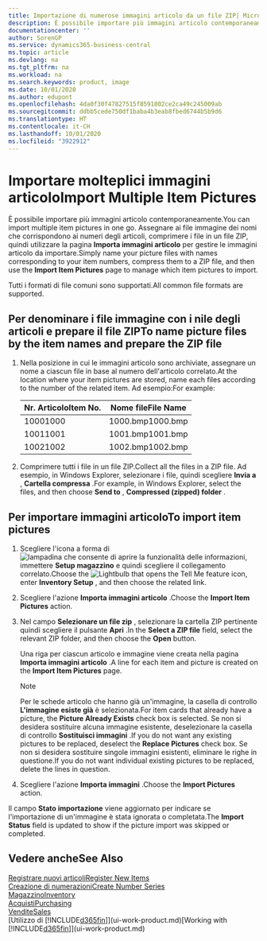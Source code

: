 ```yaml
---
title: Importazione di numerose immagini articolo da un file ZIP| Microsoft Docs
description: È possibile importare più immagini articolo contemporaneamente. Assegnare ai file immagine dei nomi che corrispondono ai numeri degli articoli, comprimere i file in un file zip, quindi utilizzare la pagina Importa immagini articolo per gestire le immagini articolo da importare.
documentationcenter: ''
author: SorenGP
ms.service: dynamics365-business-central
ms.topic: article
ms.devlang: na
ms.tgt_pltfrm: na
ms.workload: na
ms.search.keywords: product, image
ms.date: 10/01/2020
ms.author: edupont
ms.openlocfilehash: 4da0f30f47827515f8591802ce2ca49c245009ab
ms.sourcegitcommit: ddbb5cede750df1baba4b3eab8fbed6744b5b9d6
ms.translationtype: HT
ms.contentlocale: it-CH
ms.lasthandoff: 10/01/2020
ms.locfileid: "3922912"
---
```

# <a name="import-multiple-item-pictures"></a><span data-ttu-id="dbf91-104">Importare molteplici immagini articolo</span><span class="sxs-lookup"><span data-stu-id="dbf91-104">Import Multiple Item Pictures</span></span>
<span data-ttu-id="dbf91-105">È possibile importare più immagini articolo contemporaneamente.</span><span class="sxs-lookup"><span data-stu-id="dbf91-105">You can import multiple item pictures in one go.</span></span> <span data-ttu-id="dbf91-106">Assegnare ai file immagine dei nomi che corrispondono ai numeri degli articoli, comprimere i file in un file ZIP, quindi utilizzare la pagina **Importa immagini articolo** per gestire le immagini articolo da importare.</span><span class="sxs-lookup"><span data-stu-id="dbf91-106">Simply name your picture files with names corresponding to your item numbers, compress them to a ZIP file, and then use the **Import Item Pictures** page to manage which item pictures to import.</span></span>

<span data-ttu-id="dbf91-107">Tutti i formati di file comuni sono supportati.</span><span class="sxs-lookup"><span data-stu-id="dbf91-107">All common file formats are supported.</span></span>

## <a name="to-name-picture-files-by-the-item-names-and-prepare-the-zip-file"></a><span data-ttu-id="dbf91-108">Per denominare i file immagine con i nile degli articoli e prepare il file ZIP</span><span class="sxs-lookup"><span data-stu-id="dbf91-108">To name picture files by the item names and prepare the ZIP file</span></span>
1. <span data-ttu-id="dbf91-109">Nella posizione in cui le immagini articolo sono archiviate, assegnare un nome a ciascun file in base al numero dell'articolo correlato.</span><span class="sxs-lookup"><span data-stu-id="dbf91-109">At the location where your item pictures are stored, name each files according to the number of the related item.</span></span> <span data-ttu-id="dbf91-110">Ad esempio:</span><span class="sxs-lookup"><span data-stu-id="dbf91-110">For example:</span></span>

    |<span data-ttu-id="dbf91-111">Nr. Articolo</span><span class="sxs-lookup"><span data-stu-id="dbf91-111">Item No.</span></span>|<span data-ttu-id="dbf91-112">Nome file</span><span class="sxs-lookup"><span data-stu-id="dbf91-112">File Name</span></span>|
    |-|-|
    |<span data-ttu-id="dbf91-113">1000</span><span class="sxs-lookup"><span data-stu-id="dbf91-113">1000</span></span>|<span data-ttu-id="dbf91-114">1000.bmp</span><span class="sxs-lookup"><span data-stu-id="dbf91-114">1000.bmp</span></span>|
    |<span data-ttu-id="dbf91-115">1001</span><span class="sxs-lookup"><span data-stu-id="dbf91-115">1001</span></span>|<span data-ttu-id="dbf91-116">1001.bmp</span><span class="sxs-lookup"><span data-stu-id="dbf91-116">1001.bmp</span></span>|
    |<span data-ttu-id="dbf91-117">1002</span><span class="sxs-lookup"><span data-stu-id="dbf91-117">1002</span></span>|<span data-ttu-id="dbf91-118">1002.bmp</span><span class="sxs-lookup"><span data-stu-id="dbf91-118">1002.bmp</span></span>|

2. <span data-ttu-id="dbf91-119">Comprimere tutti i file in un file ZIP.</span><span class="sxs-lookup"><span data-stu-id="dbf91-119">Collect all the files in a ZIP file.</span></span> <span data-ttu-id="dbf91-120">Ad esempio, in Windows Explorer, selezionare i file, quindi scegliere **Invia a** , **Cartella compressa** .</span><span class="sxs-lookup"><span data-stu-id="dbf91-120">For example, in Windows Explorer, select the files, and then choose **Send to** , **Compressed (zipped) folder** .</span></span>     

## <a name="to-import-item-pictures"></a><span data-ttu-id="dbf91-121">Per importare immagini articolo</span><span class="sxs-lookup"><span data-stu-id="dbf91-121">To import item pictures</span></span>
1. <span data-ttu-id="dbf91-122">Scegliere l'icona a forma di ![lampadina che consente di aprire la funzionalità delle informazioni](media/ui-search/search_small.png "Informazioni sull'operazione che si desidera eseguire"), immettere **Setup magazzino** e quindi scegliere il collegamento correlato.</span><span class="sxs-lookup"><span data-stu-id="dbf91-122">Choose the ![Lightbulb that opens the Tell Me feature](media/ui-search/search_small.png "Tell me what you want to do") icon, enter **Inventory Setup** , and then choose the related link.</span></span>
2. <span data-ttu-id="dbf91-123">Scegliere l'azione **Importa immagini articolo** .</span><span class="sxs-lookup"><span data-stu-id="dbf91-123">Choose the **Import Item Pictures** action.</span></span>
3. <span data-ttu-id="dbf91-124">Nel campo **Selezionare un file zip** , selezionare la cartella ZIP pertinente quindi scegliere il pulsante **Apri** .</span><span class="sxs-lookup"><span data-stu-id="dbf91-124">In the **Select a ZIP file** field, select the relevant ZIP folder, and then choose the **Open** button.</span></span>

    <span data-ttu-id="dbf91-125">Una riga per ciascun articolo e immagine viene creata nella pagina **Importa immagini articolo** .</span><span class="sxs-lookup"><span data-stu-id="dbf91-125">A line for each item and picture is created on the **Import Item Pictures** page.</span></span>

    > [!NOTE]
    > <span data-ttu-id="dbf91-126">Per le schede articolo che hanno già un'immagine, la casella di controllo **L'immagine esiste già** è selezionata.</span><span class="sxs-lookup"><span data-stu-id="dbf91-126">For item cards that already have a picture, the **Picture Already Exists** check box is selected.</span></span> <span data-ttu-id="dbf91-127">Se non si desidera sostituire alcuna immagine esistente, deselezionare la casella di controllo **Sostituisci immagini** .</span><span class="sxs-lookup"><span data-stu-id="dbf91-127">If you do not want any existing pictures to be replaced, deselect the **Replace Pictures** check box.</span></span> <span data-ttu-id="dbf91-128">Se non si desidera sostituire singole immagini esistenti, eliminare le righe in questione.</span><span class="sxs-lookup"><span data-stu-id="dbf91-128">If you do not want individual existing pictures to be replaced, delete the lines in question.</span></span>

3. <span data-ttu-id="dbf91-129">Scegliere l'azione **Importa immagini** .</span><span class="sxs-lookup"><span data-stu-id="dbf91-129">Choose the **Import Pictures** action.</span></span>

<span data-ttu-id="dbf91-130">Il campo **Stato importazione** viene aggiornato per indicare se l'importazione di un'immagine è stata ignorata o completata.</span><span class="sxs-lookup"><span data-stu-id="dbf91-130">The **Import Status** field is updated to show if the picture import was skipped or completed.</span></span>       

## <a name="see-also"></a><span data-ttu-id="dbf91-131">Vedere anche</span><span class="sxs-lookup"><span data-stu-id="dbf91-131">See Also</span></span>
[<span data-ttu-id="dbf91-132">Registrare nuovi articoli</span><span class="sxs-lookup"><span data-stu-id="dbf91-132">Register New Items</span></span>](inventory-how-register-new-items.md)  
[<span data-ttu-id="dbf91-133">Creazione di numerazioni</span><span class="sxs-lookup"><span data-stu-id="dbf91-133">Create Number Series</span></span>](ui-create-number-series.md)  
[<span data-ttu-id="dbf91-134">Magazzino</span><span class="sxs-lookup"><span data-stu-id="dbf91-134">Inventory</span></span>](inventory-manage-inventory.md)  
[<span data-ttu-id="dbf91-135">Acquisti</span><span class="sxs-lookup"><span data-stu-id="dbf91-135">Purchasing</span></span>](purchasing-manage-purchasing.md)  
[<span data-ttu-id="dbf91-136">Vendite</span><span class="sxs-lookup"><span data-stu-id="dbf91-136">Sales</span></span>](sales-manage-sales.md)  
<span data-ttu-id="dbf91-137">[Utilizzo di [!INCLUDE[d365fin](includes/d365fin_md.md)]](ui-work-product.md)</span><span class="sxs-lookup"><span data-stu-id="dbf91-137">[Working with [!INCLUDE[d365fin](includes/d365fin_md.md)]](ui-work-product.md)</span></span>
